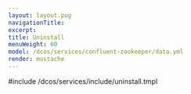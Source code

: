 ```yaml
---
layout: layout.pug
navigationTitle:
excerpt:
title: Uninstall
menuWeight: 60
model: /dcos/services/confluent-zookeeper/data.yml
render: mustache
---
```


#include /dcos/services/include/uninstall.tmpl
